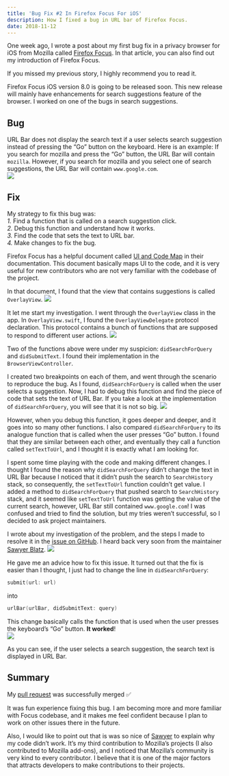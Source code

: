 ```yaml
---
title: 'Bug Fix #2 In Firefox Focus For iOS'
description: How I fixed a bug in URL bar of Firefox Focus.
date: 2018-11-12
---
```


One week ago, I wrote a post about my first bug fix in a privacy browser for iOS from Mozilla called <a href="https://itunes.apple.com/app/id1055677337" target="_blank" rel="noopener noreferrer">Firefox Focus</a>. In that article, you can also find out my introduction of Firefox Focus.

If you missed my previous story, I highly recommend you to read it.

Firefox Focus iOS version 8.0 is going to be released soon. This new release will mainly have enhancements for search suggestions feature of the browser. I worked on one of the bugs in search suggestions.

## Bug

URL Bar does not display the search text if a user selects search suggestion instead of pressing the “Go” button on the keyboard. Here is an example:
If you search for mozilla and press the “Go” button, the URL Bar will contain `mozilla`. However, if you search for mozilla and you select one of search suggestions, the URL Bar will contain `www.google.com`.<br />
<img src="https://i.imgur.com/QSkNk70.gif" />

## Fix

My strategy to fix this bug was:<br />
_1._ Find a function that is called on a search suggestion click.<br />
_2._ Debug this function and understand how it works.<br />
_3._ Find the code that sets the text to URL bar.<br />
_4._ Make changes to fix the bug.<br />

Firefox Focus has a helpful document called <a href="https://github.com/mozilla-mobile/focus-ios/blob/master/Documentation/UI%20and%20Code%20Map.md" target="_blank" rel="noopener noreferrer">UI and Code Map</a> in their documentation. This document basically maps UI to the code, and it is very useful for new contributors who are not very familiar with the codebase of the project.

In that document, I found that the view that contains suggestions is called `OverlayView`.
<img src="https://i.imgur.com/D5MP9WW.png" />

It let me start my investigation. I went through the `OverlayView` class in the app. In `OverlayView.swift`, I found the `OverlayViewDelegate` protocol declaration. This protocol contains a bunch of functions that are supposed to respond to different user actions.
<img src="https://i.imgur.com/yO7Zgzk.png" />

Two of the functions above were under my suspicion: `didSearchForQuery` and `didSubmitText`. I found their implementation in the `BrowserViewController`.

I created two breakpoints on each of them, and went through the scenario to reproduce the bug. As I found, `didSearchForQuery` is called when the user selects a suggestion. Now, I had to debug this function and find the piece of code that sets the text of URL Bar. If you take a look at the implementation of `didSearchForQuery`, you will see that it is not so big.
<img src="https://i.imgur.com/U6BNTFX.png" />

However, when you debug this function, it goes deeper and deeper, and it goes into so many other functions. I also compared `didSearchForQuery` to its analogue function that is called when the user presses “Go” button. I found that they are similar between each other, and eventually they call a function called `setTextToUrl`, and I thought it is exactly what I am looking for.

I spent some time playing with the code and making different changes. I thought I found the reason why `didSearchForQuery` didn’t change the text in URL Bar because I noticed that it didn’t push the search to `SearchHistory` stack, so consequently, the `setTextToUrl` function couldn’t get value. I added a method to `didSearchForQuery` that pushed search to `SearchHistory` stack, and it seemed like `setTextToUrl` function was getting the value of the current search, however, URL Bar still contained `www.google.com`! I was confused and tried to find the solution, but my tries weren’t successful, so I decided to ask project maintainers.

I wrote about my investigation of the problem, and the steps I made to resolve it in the <a href="https://github.com/mozilla-mobile/focus-ios/issues/1541" target="_blank" rel="noopener noreferrer">issue on GitHub</a>. I heard back very soon from the maintainer <a href="https://github.com/sblatz" target="_blank" rel="noopener noreferrer">Sawyer Blatz</a>.
<img src="https://i.imgur.com/G5EVj7I.png" />

He gave me an advice how to fix this issue. It turned out that the fix is easier than I thought, I just had to change the line in `didSearchForQuery`:

```swift
submit(url: url)
```

into

```swift
urlBar(urlBar, didSubmitText: query)
```

This change basically calls the function that is used when the user presses the keyboard’s “Go” button. **It worked**!<br />
<img src="https://i.imgur.com/IBI2zOB.gif" />

As you can see, if the user selects a search suggestion, the search text is displayed in URL Bar.

## Summary

My <a href="https://github.com/mozilla-mobile/focus-ios/pull/1549" target="_blank" rel="noopener noreferrer">pull request</a> was successfully merged ✅

It was fun experience fixing this bug. I am becoming more and more familiar with Focus codebase, and it makes me feel confident because I plan to work on other issues there in the future.

Also, I would like to point out that is was so nice of <a href="https://github.com/sblatz" target="_blank" rel="noopener noreferrer">Sawyer</a> to explain why my code didn’t work. It’s my third contribution to Mozilla’s projects (I also contributed to Mozilla add-ons), and I noticed that Mozilla’s community is very kind to every contributor. I believe that it is one of the major factors that attracts developers to make contributions to their projects.
